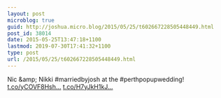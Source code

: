 ```yaml
---
layout: post
microblog: true
guid: http://joshua.micro.blog/2015/05/25/t602667228505448449.html
post_id: 38014
date: 2015-05-25T13:47:18+1100
lastmod: 2019-07-30T17:41:32+1100
type: post
url: /2015/05/25/t602667228505448449.html
---
```

Nic &amp;amp; Nikki #marriedbyjosh at the #perthpopupwedding! [t.co/yCOVF8Hsh...](http://t.co/yCOVF8HshH) [t.co/H7yJkH1kJ...](http://t.co/H7yJkH1kJL)
